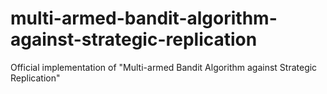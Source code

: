 # multi-armed-bandit-algorithm-against-strategic-replication
Official implementation of "Multi-armed Bandit Algorithm against Strategic Replication"
